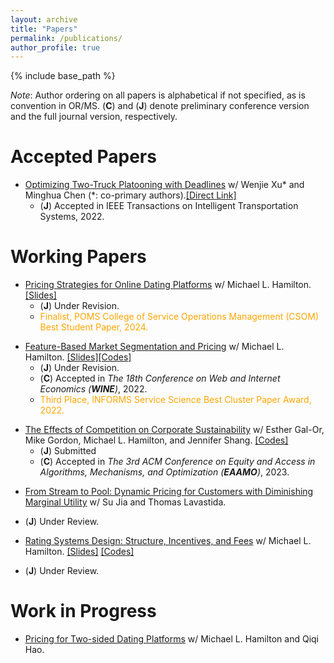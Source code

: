 ```yaml
---
layout: archive
title: "Papers"
permalink: /publications/
author_profile: true
---
```


{% include base_path %}

_Note_: Author ordering on all papers is alphabetical if not specified, as is convention in OR/MS. (**C**) and (**J**) denote preliminary conference version and the full journal version, respectively.
# **Accepted Papers**
* [Optimizing Two-Truck Platooning with Deadlines](https://ieeexplore.ieee.org/document/9944383) w/ Wenjie Xu* and Minghua Chen (*: co-primary authors).[[Direct Link]](https://tcui-pitt.github.io/files/2truckplatooning.TITS.22.pdf) 
  * (**J**) Accepted in IEEE Transactions on Intelligent Transportation Systems, 2022. 
  
# **Working Papers**
* [Pricing Strategies for Online Dating Platforms](https://papers.ssrn.com/sol3/papers.cfm?abstract_id=4032735) w/ Michael L. Hamilton. [[Slides]](https://tcui-pitt.github.io/files/ODP_cors_final.pptx)
  * (**J**) Under Revision.
  * <span style="color: orange;">Finalist, POMS College of Service Operations Management (CSOM) Best Student Paper, 2024.</span>
<!--   * <details><summary>Abstract</summary> Online dating has recently become the most common way for new couples to meet, with three-in-ten Americans having used dating apps, and revenues from dating apps swelling to more than five billion annually. The majority of these dating apps earn revenue via subscription based pricing, where subscriptions for access to the app are sold at a fixed price. Subscription based pricing is a ubiquitous way to monetize mobile apps, however in the context of online dating is controversial as it potentially misaligns the incentives of the platform and its users. Another, less popular but more traditional monetization strategy is the contract based model, in which the dating app is contracted by the user to facilitate a search for a partner at some agreed upon one time price. The purpose of this work is to understand the profit and welfare trade-offs associated with either pricing strategy for online dating platforms. We present a natural and novel model for the operation of an online dating platform. In our model, we show that subscription pricing always achieves at least 36.7% of the profit earned by contract pricing for all market parameters, explaining its prevalence in practice. We then take a fine-grained approach and establish profit dominance relations between the two strategies when the marginal cost of operation is small or large, respectively. We show that in online settings contract pricing is guaranteed to yield higher profit. Further, under a natural slow matching condition, we show that in online settings profit maximizing contract pricing leads to a higher percentage of the user-base getting matched. Finally, we show that contract pricing allows the platform to incorporate user preference information in a way that aligns the interest of the platform and user, solving the potential incentive issues that plague subscription pricing. </details> -->

* [Feature-Based Market Segmentation and Pricing](https://papers.ssrn.com/sol3/papers.cfm?abstract_id=4151103) w/ Michael L. Hamilton. [[Slides]](https://tcui-pitt.github.io/files/FBMSP_rmp.pptx)[[Codes]](https://github.com/tcui-pitt/FBMSP)
  * (**J**) Under Revision.
  * (**C**) Accepted in *The 18th Conference on Web and Internet Economics (**WINE**)*, 2022.
  * <span style="color: orange;">Third Place, INFORMS Service Science Best Cluster Paper Award, 2022.</span>
<!--   * <details><summary>Abstract</summary> With the rapid development of data-driven analytics, many firms have begun experimenting with personalized pricing strategies, i.e. strategies that predict a customer's valuation then offer them a tailored price. Ideally, a firm would perfectly predict each customer's valuation and price their goods accordingly. Unfortunately, in practice these valuations must be predicted by the firm using noisy regression models, and the number of prices the firm can offer is constrained by operational considerations. In this work, we give a general framework for analyzing and optimizing semi-personalized pricing strategies where the seller uses features about their customers to jointly segment and price their market. Specifically, we show how a seller can leverage a noisy valuation model to construct segmentation and pricing decisions with provable bounds on the lost revenue. We then give a series of the results that explain how a seller can improve their strategies by decomposing their lost profits as stemming from either prediction error or limited price flexibility. Along the way we prove a number of structural properties about monopoly pricing when valuations are the output of a regression model that may be of independent interest. </details> -->

* [The Effects of Competition on Corporate Sustainability](https://papers.ssrn.com/sol3/papers.cfm?abstract_id=4344348) w/ Esther Gal-Or, Mike Gordon, Michael L. Hamilton, and Jennifer Shang. [[Codes]](https://github.com/tcui-pitt/Sustainable_Investment)
  * (**J**) Submitted
  * (**C**) Accepted in *The 3rd ACM Conference on Equity and Access in Algorithms, Mechanisms, and Optimization (**EAAMO**)*, 2023. 
<!--   * <details><summary>Abstract</summary> We investigate the relationship between competition and market composition on prosocial corporate behaviors, with a focus on the adoption and proliferation of green technologies. We examine a model in which producers offer one of two substitutable goods: one that is inexpensive to produce but less environmentally responsible, referred to as the \textit{non-green} product, and another that is more costly but sustainably produced, referred to as the \textit{green} product. The producers of these goods can either cooperate or compete in the market, controlling both their price and level of corporate social responsibility (CSR) in order to maximize revenue. Using Salop's circle model, we examine a variety of arrangements of green and non-green producers and analyze the equilibrium policies that result. We find that in markets where firms produce both green and non-green goods, a reduction in the additional cost of green manufacturing induces more green investment and prosocial corporate investment when producers cooperate. On the other hand, when the green product is absent from the market, reductions in green production cost can more readily lead to the introduction of the green good in competitive markets. These results have significant implications for policy-making, as they provide insight into which types of markets are most affected by reductions in the cost of green goods, such as those resulting from government subsidies or technological innovation. </details> -->

* [From Stream to Pool: Dynamic Pricing for Customers with Diminishing Marginal Utility](https://arxiv.org/abs/2310.19220) w/ Su Jia and Thomas Lavastida.
 * (**J**) Under Review.

* [Rating Systems Design: Structure, Incentives, and Fees](https://papers.ssrn.com/sol3/papers.cfm?abstract_id=4875071) w/ Michael L. Hamilton. [[Slides]](https://tcui-pitt.github.io/files/Ratings_INFORMS23.pptx) [[Codes]](https://github.com/tcui-pitt/Ratings)
 * (**J**) Under Review.
  
# **Work in Progress**
 
 * [Pricing for Two-sided Dating Platforms]() w/ Michael L. Hamilton and Qiqi Hao.

